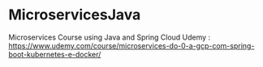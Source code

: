 # MicroservicesJava
Microservices Course using Java and Spring Cloud
Udemy : https://www.udemy.com/course/microservices-do-0-a-gcp-com-spring-boot-kubernetes-e-docker/